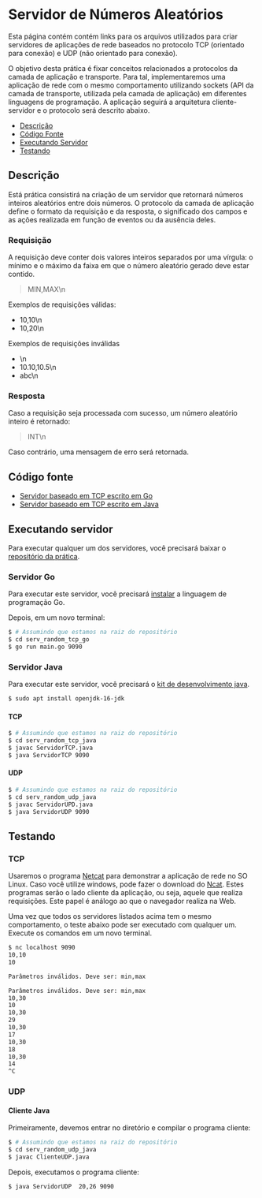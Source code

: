 # Servidor de Números Aleatórios

Esta página contém contém links para os arquivos utilizados para criar servidores de aplicações de rede baseados no protocolo TCP (orientado para conexão) e UDP (não orientado para conexão).

O objetivo desta prática é fixar conceitos relacionados a protocolos da camada de aplicação e transporte. Para tal, implementaremos uma aplicação de rede com o mesmo comportamento utilizando sockets (API da camada de transporte, utilizada pela camada de aplicação) em diferentes linguagens de programação. A aplicação seguirá a arquitetura cliente-servidor e o protocolo será descrito abaixo.

- [Descrição](#descrição)
- [Código Fonte](#código-fonte)
- [Executando Servidor](#executando-servidor)
- [Testando](#testando)

## Descrição

Está prática consistirá na criação de um servidor que retornará números inteiros aleatórios entre dois números. O protocolo da camada de aplicação define o formato da requisição e da resposta, o significado dos campos e as ações realizada em função de eventos ou da ausência deles.

### Requisição

A requisição deve conter dois valores inteiros separados por uma vírgula: o mínimo e o máximo da faixa em que o número aleatório gerado deve estar contido. 

> MIN,MAX\n

Exemplos de requisições válidas:

- 10,10\n
- 10,20\n

Exemplos de requisições inválidas

- \n
- 10.10,10.5\n
- abc\n

### Resposta

Caso a requisição seja processada com sucesso, um número aleatório inteiro é retornado:

> INT\n

Caso contrário, uma mensagem de erro será retornada.

## Código fonte

- [Servidor baseado em TCP escrito em Go](https://github.com/danielfireman-ifal/inrc-pratica/blob/main/serv_random_tcp_go/main.go)
- [Servidor baseado em TCP escrito em Java](https://github.com/danielfireman-ifal/inrc-pratica/blob/main/serv_random_tcp_java/ServidorTCP.java)

## Executando servidor

Para executar qualquer um dos servidores, você precisará baixar o [repositório da prática](https://github.com/danielfireman-ifal/inrc-pratica).


### Servidor Go

Para executar este servidor, você precisará [instalar](https://www.alura.com.br/conteudo/golang#:~:text=Se%20queremos%20aprender%20a%20trabalhar,para%20o%20nosso%20sistema%20operacional.) a linguagem de programação Go.

Depois, em um novo terminal:
```sh
$ # Assumindo que estamos na raiz do repositório
$ cd serv_random_tcp_go
$ go run main.go 9090
```

### Servidor Java

Para executar este servidor, você precisará o [kit de desenvolvimento java](https://www.java.com/pt-BR/download/help/develop.html).

```sh
$ sudo apt install openjdk-16-jdk
```

#### TCP

```sh
$ # Assumindo que estamos na raiz do repositório
$ cd serv_random_tcp_java
$ javac ServidorTCP.java
$ java ServidorTCP 9090
```

#### UDP

```sh
$ # Assumindo que estamos na raiz do repositório
$ cd serv_random_udp_java
$ javac ServidorUPD.java
$ java ServidorUDP 9090
```

## Testando

### TCP

Usaremos o programa [Netcat](https://pt.wikipedia.org/wiki/Netcat) para demonstrar a aplicação de rede no SO Linux. Caso você utilize windows, pode fazer o download do [Ncat](https://nmap.org/npcap/#download). Estes programas serão o lado cliente da aplicação, ou seja, aquele que realiza requisições. Este papel é análogo ao que o navegador realiza na Web. 

Uma vez que todos os servidores listados acima tem o mesmo comportamento, o teste abaixo pode ser executado com qualquer um. Execute os comandos em um novo terminal.

```sh
$ nc localhost 9090
10,10
10

Parâmetros inválidos. Deve ser: min,max

Parâmetros inválidos. Deve ser: min,max
10,30
10
10,30
29
10,30
17
10,30
18
10,30
14
^C
```

### UDP

#### Cliente Java

Primeiramente, devemos entrar no diretório e compilar o programa cliente:
```sh
$ # Assumindo que estamos na raiz do repositório
$ cd serv_random_udp_java
$ javac ClienteUDP.java
```

Depois, executamos o programa cliente:

```sh
$ java ServidorUDP  20,26 9090
```
